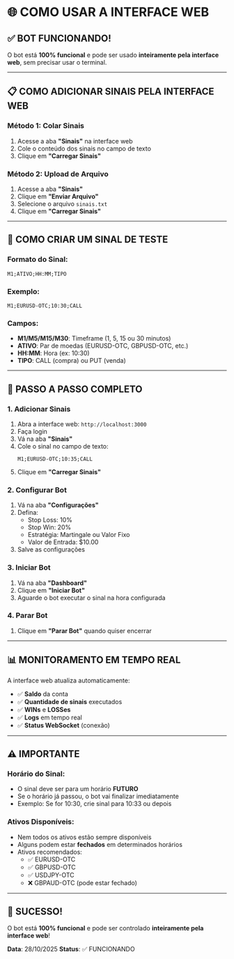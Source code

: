 # 🌐 COMO USAR A INTERFACE WEB

## ✅ **BOT FUNCIONANDO!**

O bot está **100% funcional** e pode ser usado **inteiramente pela interface web**, sem precisar usar o terminal.

---

## 📋 **COMO ADICIONAR SINAIS PELA INTERFACE WEB**

### **Método 1: Colar Sinais**
1. Acesse a aba **"Sinais"** na interface web
2. Cole o conteúdo dos sinais no campo de texto
3. Clique em **"Carregar Sinais"**

### **Método 2: Upload de Arquivo**
1. Acesse a aba **"Sinais"**
2. Clique em **"Enviar Arquivo"**
3. Selecione o arquivo `sinais.txt`
4. Clique em **"Carregar Sinais"**

---

## 🎯 **COMO CRIAR UM SINAL DE TESTE**

### **Formato do Sinal:**
```
M1;ATIVO;HH:MM;TIPO
```

### **Exemplo:**
```
M1;EURUSD-OTC;10:30;CALL
```

### **Campos:**
- **M1/M5/M15/M30**: Timeframe (1, 5, 15 ou 30 minutos)
- **ATIVO**: Par de moedas (EURUSD-OTC, GBPUSD-OTC, etc.)
- **HH:MM**: Hora (ex: 10:30)
- **TIPO**: CALL (compra) ou PUT (venda)

---

## 🚀 **PASSO A PASSO COMPLETO**

### **1. Adicionar Sinais**
1. Abra a interface web: `http://localhost:3000`
2. Faça login
3. Vá na aba **"Sinais"**
4. Cole o sinal no campo de texto:
   ```
   M1;EURUSD-OTC;10:35;CALL
   ```
5. Clique em **"Carregar Sinais"**

### **2. Configurar Bot**
1. Vá na aba **"Configurações"**
2. Defina:
   - Stop Loss: 10%
   - Stop Win: 20%
   - Estratégia: Martingale ou Valor Fixo
   - Valor de Entrada: $10.00
3. Salve as configurações

### **3. Iniciar Bot**
1. Vá na aba **"Dashboard"**
2. Clique em **"Iniciar Bot"**
3. Aguarde o bot executar o sinal na hora configurada

### **4. Parar Bot**
1. Clique em **"Parar Bot"** quando quiser encerrar

---

## 📊 **MONITORAMENTO EM TEMPO REAL**

A interface web atualiza automaticamente:
- ✅ **Saldo** da conta
- ✅ **Quantidade de sinais** executados
- ✅ **WINs** e **LOSSes**
- ✅ **Logs** em tempo real
- ✅ **Status WebSocket** (conexão)

---

## ⚠️ **IMPORTANTE**

### **Horário do Sinal:**
- O sinal deve ser para um horário **FUTURO**
- Se o horário já passou, o bot vai finalizar imediatamente
- Exemplo: Se for 10:30, crie sinal para 10:33 ou depois

### **Ativos Disponíveis:**
- Nem todos os ativos estão sempre disponíveis
- Alguns podem estar **fechados** em determinados horários
- Ativos recomendados:
  - ✅ EURUSD-OTC
  - ✅ GBPUSD-OTC
  - ✅ USDJPY-OTC
  - ❌ GBPAUD-OTC (pode estar fechado)

---

## 🎉 **SUCESSO!**

O bot está **100% funcional** e pode ser controlado **inteiramente pela interface web**!

**Data**: 28/10/2025
**Status**: ✅ FUNCIONANDO

